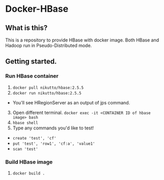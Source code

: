 # Docker-HBase

## What is this?

This is a repository to provide HBase with docker image.
Both HBase and Hadoop run in Pseudo-Distributed mode.

## Getting started.

### Run HBase container

1. `docker pull nikutto/hbase:2.5.5`
2. `docker run nikutto/hbase:2.5.5`
  - You'll see HRegionServer as an output of jps command.
3. Open different terminal. `docker exec -it <CONTAINER ID of hbase image> bash`
4. `hbase shell`
5. Type any commands you'd like to test!
  - `create 'test', 'cf'`
  - `put 'test', 'row1', 'cf:a', 'value1'`
  - `scan 'test'`

### Build HBase image

1. `docker build .`
